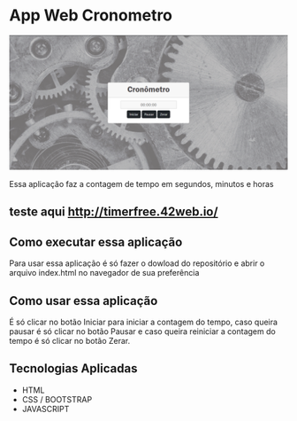 
# App Web Cronometro

<img src="https://github.com/Eliane-Santiago/appWebCronometro/blob/main/appWebCronometro.png"/>


Essa aplicação faz a contagem de tempo em segundos, minutos e horas

## teste aqui http://timerfree.42web.io/

## Como executar essa aplicação

Para usar essa aplicação é só fazer o dowload do repositório e abrir o arquivo index.html no navegador de sua preferência


## Como usar essa aplicação

É só clicar no botão Iniciar para iniciar a contagem do tempo, caso queira pausar é só clicar no botão Pausar e caso queira reiniciar a contagem do tempo é só clicar no botão Zerar.

## Tecnologias Aplicadas
- HTML
- CSS / BOOTSTRAP
- JAVASCRIPT
